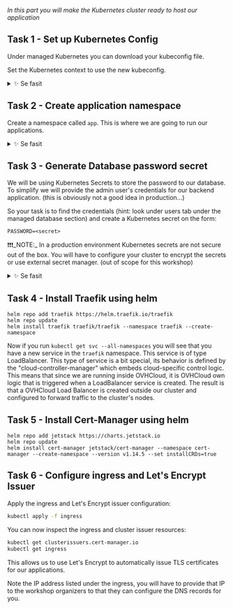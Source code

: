 *In this part you will make the Kubernetes cluster ready to host our application*

## Task 1 - Set up Kubernetes Config

Under managed Kubernetes you can download your kubeconfig file. 

Set the Kubernetes context to use the new kubeconfig.

<details>
  <summary>✨ Se fasit</summary>

To use it you can run: `export KUBECONFIG=<path to kubeconfig file>`

NOTE: This config will only be applied to the current terminal session!

</details>

## Task 2 - Create application namespace

Create a namespace called `app`. This is where we are going to run our applications.

<details>
  <summary>✨ Se fasit</summary>

```bash
kubectl create namespace app
```

</details>

## Task 3 - Generate Database password secret

We will be using Kubernetes Secrets to store the password to our database. To simplify we will provide the admin user's credentials for our backend application. (this is obviously not a good idea in production...)

So your task is to find the credentials (hint: look under users tab under the managed database section) and create a Kubernetes secret on the form:

```PASSWORD=<secret>```

❗❗❗️_NOTE:_ In a production environment Kubernetes secrets are not secure out of the box. You will have to configure your cluster to encrypt the secrets or use external secret manager. (out of scope for this workshop)


<details>
  <summary>✨ Se fasit</summary>

```bash
kubectl create secret generic <name of secret> --from-literal=PASSWORD=<secret> --namespace=app
```

</details>

## Task 4 - Install Traefik using helm 

```shell
helm repo add traefik https://helm.traefik.io/traefik
helm repo update
helm install traefik traefik/traefik --namespace traefik --create-namespace
```

Now if you run `kubectl get svc --all-namespaces` you will see that you have a new service in the `traefik` namespace. This service is of type LoadBalancer. This type of service is a bit special, its behavior is defined by the "cloud-controller-manager" which embeds cloud-specific control logic. This means that since we are running inside OVHCloud, it is OVHCloud own logic that is triggered when a LoadBalancer service is created. The result is that a OVHCloud Load Balancer is created outside our cluster and configured to forward traffic to the cluster's nodes.


## Task 5 - Install Cert-Manager using helm 

```shell
helm repo add jetstack https://charts.jetstack.io
helm repo update
helm install cert-manager jetstack/cert-manager --namespace cert-manager --create-namespace --version v1.14.5 --set installCRDs=true
```

## Task 6 - Configure ingress and Let's Encrypt Issuer

Apply the ingress and Let's Encrypt issuer configuration:

```bash
kubectl apply -f ingress
```

You can now inspect the ingress and cluster issuer resources:

```bash
kubectl get clusterissuers.cert-manager.io
kubectl get ingress
```

This allows us to use Let's Encrypt to automatically issue TLS certificates for our applications.

Note the IP address listed under the ingress, you will have to provide that IP to the workshop organizers to that they can configure the DNS records for you.

